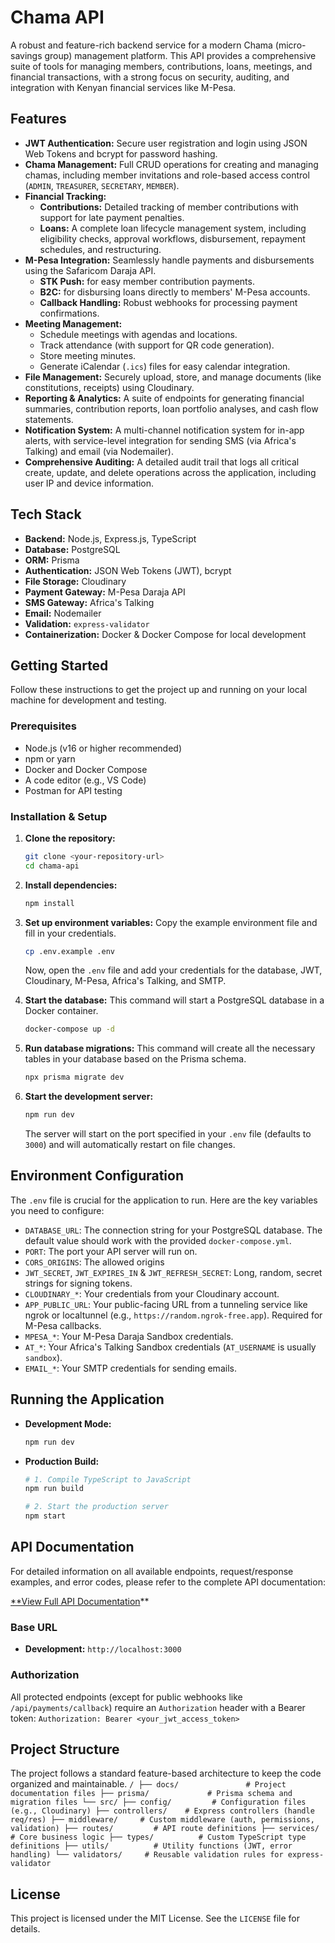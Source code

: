 # Chama API

A robust and feature-rich backend service for a modern Chama (micro-savings group) management platform. This API provides a comprehensive suite of tools for managing members, contributions, loans, meetings, and financial transactions, with a strong focus on security, auditing, and integration with Kenyan financial services like M-Pesa.

## Features

-   **JWT Authentication:** Secure user registration and login using JSON Web Tokens and bcrypt for password hashing.
-   **Chama Management:** Full CRUD operations for creating and managing chamas, including member invitations and role-based access control (`ADMIN`, `TREASURER`, `SECRETARY`, `MEMBER`).
-   **Financial Tracking:**
    -   **Contributions:** Detailed tracking of member contributions with support for late payment penalties.
    -   **Loans:** A complete loan lifecycle management system, including eligibility checks, approval workflows, disbursement, repayment schedules, and restructuring.
-   **M-Pesa Integration:** Seamlessly handle payments and disbursements using the Safaricom Daraja API.
    -   **STK Push:** for easy member contribution payments.
    -   **B2C:** for disbursing loans directly to members' M-Pesa accounts.
    -   **Callback Handling:** Robust webhooks for processing payment confirmations.
-   **Meeting Management:**
    -   Schedule meetings with agendas and locations.
    -   Track attendance (with support for QR code generation).
    -   Store meeting minutes.
    -   Generate iCalendar (`.ics`) files for easy calendar integration.
-   **File Management:** Securely upload, store, and manage documents (like constitutions, receipts) using Cloudinary.
-   **Reporting & Analytics:** A suite of endpoints for generating financial summaries, contribution reports, loan portfolio analyses, and cash flow statements.
-   **Notification System:** A multi-channel notification system for in-app alerts, with service-level integration for sending SMS (via Africa's Talking) and email (via Nodemailer).
-   **Comprehensive Auditing:** A detailed audit trail that logs all critical create, update, and delete operations across the application, including user IP and device information.

## Tech Stack

-   **Backend:** Node.js, Express.js, TypeScript
-   **Database:** PostgreSQL
-   **ORM:** Prisma
-   **Authentication:** JSON Web Tokens (JWT), bcrypt
-   **File Storage:** Cloudinary
-   **Payment Gateway:** M-Pesa Daraja API
-   **SMS Gateway:** Africa's Talking
-   **Email:** Nodemailer
-   **Validation:** `express-validator`
-   **Containerization:** Docker & Docker Compose for local development

## Getting Started

Follow these instructions to get the project up and running on your local machine for development and testing.

### Prerequisites

-   Node.js (v16 or higher recommended)
-   npm or yarn
-   Docker and Docker Compose
-   A code editor (e.g., VS Code)
-   Postman for API testing

### Installation & Setup

1.  **Clone the repository:**
    ```bash
    git clone <your-repository-url>
    cd chama-api
    ```

2.  **Install dependencies:**
    ```bash
    npm install
    ```

3.  **Set up environment variables:**
    Copy the example environment file and fill in your credentials.
    ```bash
    cp .env.example .env
    ```
    Now, open the `.env` file and add your credentials for the database, JWT, Cloudinary, M-Pesa, Africa's Talking, and SMTP.

4.  **Start the database:**
    This command will start a PostgreSQL database in a Docker container.
    ```bash
    docker-compose up -d
    ```

5.  **Run database migrations:**
    This command will create all the necessary tables in your database based on the Prisma schema.
    ```bash
    npx prisma migrate dev
    ```

6.  **Start the development server:**
    ```bash
    npm run dev
    ```
    The server will start on the port specified in your `.env` file (defaults to `3000`) and will automatically restart on file changes.

## Environment Configuration

The `.env` file is crucial for the application to run. Here are the key variables you need to configure:

-   `DATABASE_URL`: The connection string for your PostgreSQL database. The default value should work with the provided `docker-compose.yml`.
-   `PORT`: The port your API server will run on.
-   `CORS_ORIGINS`: The allowed origins
-   `JWT_SECRET`, `JWT_EXPIRES_IN` & `JWT_REFRESH_SECRET`: Long, random, secret strings for signing tokens.
-   `CLOUDINARY_*`: Your credentials from your Cloudinary account.
-   `APP_PUBLIC_URL`: Your public-facing URL from a tunneling service like ngrok or localtunnel (e.g., `https://random.ngrok-free.app`). Required for M-Pesa callbacks.
-   `MPESA_*`: Your M-Pesa Daraja Sandbox credentials.
-   `AT_*`: Your Africa's Talking Sandbox credentials (`AT_USERNAME` is usually `sandbox`).
-   `EMAIL_*`: Your SMTP credentials for sending emails.

## Running the Application

-   **Development Mode:**
    ```bash
    npm run dev
    ```

-   **Production Build:**
    ```bash
    # 1. Compile TypeScript to JavaScript
    npm run build

    # 2. Start the production server
    npm start
    ```

## API Documentation

For detailed information on all available endpoints, request/response examples, and error codes, please refer to the complete API documentation:

[**View Full API Documentation](./api.md)**

### Base URL

-   **Development:** `http://localhost:3000`

### Authorization

All protected endpoints (except for public webhooks like `/api/payments/callback`) require an `Authorization` header with a Bearer token:
`Authorization: Bearer <your_jwt_access_token>`

## Project Structure

The project follows a standard feature-based architecture to keep the code organized and maintainable.
    ```
    /
    ├── docs/               # Project documentation files
    ├── prisma/             # Prisma schema and migration files
    └── src/
        ├── config/         # Configuration files (e.g., Cloudinary)
        ├── controllers/    # Express controllers (handle req/res)
        ├── middleware/     # Custom middleware (auth, permissions, validation)
        ├── routes/         # API route definitions
        ├── services/       # Core business logic
        ├── types/          # Custom TypeScript type definitions
        ├── utils/          # Utility functions (JWT, error handling)
        └── validators/     # Reusable validation rules for express-validator
    ```


## License

This project is licensed under the MIT License. See the `LICENSE` file for details.
